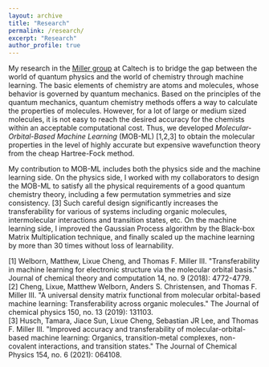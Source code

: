 ```yaml
---
layout: archive
title: "Research"
permalink: /research/
excerpt: "Research"
author_profile: true
---
```


My research in the [Miller group](https://millergroup.caltech.edu/Miller_Group/Home.html) at Caltech is to bridge the gap between the world of quantum physics and the world of chemistry through machine learning.
The basic elements of chemistry are atoms and molecules, whose behavior is governed by quantum mechanics.
Based on the principles of the quantum mechanics, quantum chemistry methods offers a way to calculate the properties of molecules.
However, for a lot of large or medium sized molecules, it is not easy to reach the desired accuracy for the chemists within an acceptable computational cost.
Thus, we developed _Molecular-Orbital-Based Machine Learning_ (MOB-ML) [1,2,3] to obtain the molecular properties in the level of highly accurate but expensive wavefunction theory from the cheap Hartree-Fock method.

My contribution to MOB-ML includes both the physics side and the machine learning side.
On the physics side, I worked with my collaborators to design the MOB-ML to satisfy all the physical requirements of a good quantum chemistry theory, including a few permutation symmetries and size consistency. [3]
Such careful design significantly increases the transferability for various of systems including organic molecules, intermolecular interactions and transition states, etc.
On the machine learning side, I improved the Gaussian Process algorithm by the Black-box Matrix Multiplication technique, and finally scaled up the machine learning by more than 30 times without loss of learnability.

[1] Welborn, Matthew, Lixue Cheng, and Thomas F. Miller III. "Transferability in machine learning for electronic structure via the molecular orbital basis." Journal of chemical theory and computation 14, no. 9 (2018): 4772-4779.  
[2] Cheng, Lixue, Matthew Welborn, Anders S. Christensen, and Thomas F. Miller III. "A universal density matrix functional from molecular orbital-based machine learning: Transferability across organic molecules." The Journal of chemical physics 150, no. 13 (2019): 131103.  
[3] Husch, Tamara, Jiace Sun, Lixue Cheng, Sebastian JR Lee, and Thomas F. Miller III. "Improved accuracy and transferability of molecular-orbital-based machine learning: Organics, transition-metal complexes, non-covalent interactions, and transition states." The Journal of Chemical Physics 154, no. 6 (2021): 064108.  
